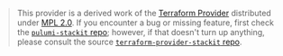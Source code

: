 > This provider is a derived work of the [Terraform Provider](https://github.com/stackitcloud/terraform-provider-stackit)
> distributed under [MPL 2.0](https://www.mozilla.org/en-US/MPL/2.0/). If you encounter a bug or missing feature,
> first check the [`pulumi-stackit` repo](https://github.com/dirien/pulumi-stackit/issues); however, if that doesn't turn up anything,
> please consult the source [`terraform-provider-stackit` repo](https://github.com/stackitcloud/terraform-provider-stackit/issues).
